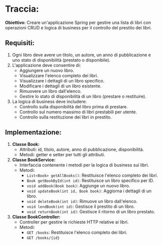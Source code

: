 </head>
<body>
    <div class="container">
        <h1>Traccia:</h1>
        <p><strong>Obiettivo:</strong> Creare un'applicazione Spring per gestire una lista di libri con operazioni CRUD e logica di business per il controllo del prestito dei libri.</p>
        <h2>Requisiti:</h2>
        <ol>
            <li>Ogni libro deve avere un titolo, un autore, un anno di pubblicazione e uno stato di disponibilità (prestato o disponibile).</li>
            <li>L'applicazione deve consentire di:
                <ul>
                    <li>Aggiungere un nuovo libro.</li>
                    <li>Visualizzare l'elenco completo dei libri.</li>
                    <li>Visualizzare i dettagli di un libro specifico.</li>
                    <li>Modificare i dettagli di un libro esistente.</li>
                    <li>Rimuovere un libro dall'elenco.</li>
                    <li>Gestire lo stato di disponibilità di un libro (prestare o restituire).</li>
                </ul>
            </li>
            <li>La logica di business deve includere:
                <ul>
                    <li>Controllo sulla disponibilità del libro prima di prestare.</li>
                    <li>Controllo sul numero massimo di libri prestabili per utente.</li>
                    <li>Controllo sulla restituzione dei libri in prestito.</li>
                </ul>
            </li>
        </ol>
        <h2>Implementazione:</h2>
        <ol>
            <li><strong>Classe Book:</strong>
                <ul>
                    <li>Attributi: id, titolo, autore, anno di pubblicazione, disponibilità.</li>
                    <li>Metodi: getter e setter per tutti gli attributi.</li>
                </ul>
            </li>
            <li><strong>Classe BookService:</strong>
                <ul>
                    <li>Interfaccia contenente i metodi per la logica di business sui libri.</li>
                    <li>Metodi:
                        <ul>
                            <li><code>List&lt;Book&gt; getAllBooks()</code>: Restituisce l'elenco completo dei libri.</li>
                            <li><code>Book getBookById(int id)</code>: Restituisce un libro specifico per ID.</li>
                            <li><code>void addBook(Book book)</code>: Aggiunge un nuovo libro.</li>
                            <li><code>void updateBook(int id, Book book)</code>: Aggiorna i dettagli di un libro.</li>
                            <li><code>void deleteBook(int id)</code>: Rimuove un libro dall'elenco.</li>
                            <li><code>void lendBook(int id)</code>: Gestisce il prestito di un libro.</li>
                            <li><code>void returnBook(int id)</code>: Gestisce il ritorno di un libro prestato.</li>
                        </ul>
                    </li>
                </ul>
            </li>
            <li><strong>Classe BookController:</strong>
                <ul>
                    <li>Controller per gestire le richieste HTTP relative ai libri.</li>
                    <li>Metodi:
                        <ul>
                            <li><code>GET /books</code>: Restituisce l'elenco completo dei libri.</li>
                            <li><code>GET /books/{id}</
